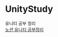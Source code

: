 # UnityStudy
 유니티 공부 정리  
 [노션 유니티 공부정리](https://east-stock-1b0.notion.site/Unity-5530bf6e10614515909016d88cde5201)
